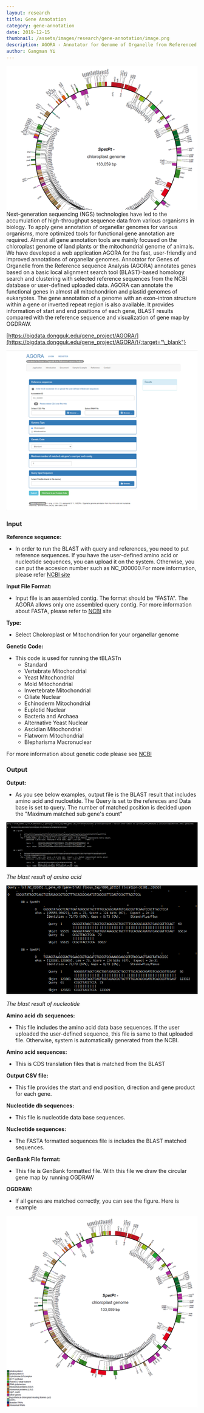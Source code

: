 ```yaml
---
layout: research
title: Gene Annotation
category: gene-annotation
date: 2019-12-15
thumbnail: /assets/images/research/gene-annotation/image.png
description: AGORA - Annotator for Genome of Organelle from Referenced sequence Analysis
author: Gangman Yi
---
```


![alt text](/assets/images/research/gene-annotation/image.png)
Next-generation sequencing (NGS) technologies have led to the accumulation of high-throughput sequence data from various organisms in biology. To apply gene annotation of organellar genomes for various organisms, more optimized tools for functional gene annotation are required. Almost all gene annotation tools are mainly focused on the chloroplast genome of land plants or the mitochondrial genome of animals. We have developed a web application AGORA for the fast, user-friendly and improved annotations of organellar genomes. Annotator for Genes of Organelle from the Reference sequence Analysis (AGORA) annotates genes based on a basic local alignment search tool (BLAST)-based homology search and clustering with selected reference sequences from the NCBI database or user-defined uploaded data. AGORA can annotate the functional genes in almost all mitochondrion and plastid genomes of eukaryotes. The gene annotation of a genome with an exon–intron structure within a gene or inverted repeat region is also available. It provides information of start and end positions of each gene, BLAST results compared with the reference sequence and visualization of gene map by OGDRAW.

[https://bigdata.dongguk.edu/gene_project/AGORA/](https://bigdata.dongguk.edu/gene_project/AGORA/){:target="\_blank"}

![alt text](/assets/images/research/gene-annotation/image1.png)

### Input

**Reference sequence:**

- In order to run the BLAST with query and references, you need to put reference sequences. If you have the user-defined amino acid or nucleotide sequences, you can upload it on the system. Otherwise, you can put the accesion number such as NC_000000.For more information, please refer [NCBI site](https://www.ncbi.nlm.nih.gov/Sequin/acc.html)

**Input File Format:**

- Input file is an assembled contig. The format should be "FASTA". The AGORA allows only one assembled query contig. For more information about FASTA, please refer to [NCBI](https://blast.ncbi.nlm.nih.gov/Blast.cgi?CMD=Web&PAGE_TYPE=BlastDocs&DOC_TYPE=BlastHelp) site

**Type:**

- Select Choloroplast or Mitochondrion for your organellar genome

**Genetic Code:**

- This code is used for running the tBLASTn
  - Standard
  - Vertebrate Mitochondrial
  - Yeast Mitochondrial
  - Mold Mitochondrial
  - Invertebrate Mitochondrial
  - Ciliate Nuclear
  - Echinoderm Mitochondrial
  - Euplotid Nuclear
  - Bacteria and Archaea
  - Alternative Yeast Nuclear
  - Ascidian Mitochondrial
  - Flatworm Mitochondrial
  - Blepharisma Macronuclear

For more information about genetic code please see [NCBI](https://www.ncbi.nlm.nih.gov/Taxonomy/Utils/wprintgc.cgi)

### Output

**Output:**

- As you see below examples, output file is the BLAST result that includes amino acid and nucloetide. The Query is set to the refereces and Data base is set to query. The number of matched position is decided upon the "Maximum matched sub gene's count"

![alt text](/assets/images/research/gene-annotation/image2.png)

_The blast result of amino acid_

![alt text](/assets/images/research/gene-annotation/image3.png)

_The blast result of nucleotide_

**Amino acid db sequences:**

- This file includes the amino acid data base sequences. If the user uploaded the user-defined sequence, this file is same to that uploaded file. Otherwise, system is automatically generated from the NCBI.

**Amino acid sequences:**

- This is CDS translation files that is matched from the BLAST

**Output CSV file:**

- This file provides the start and end position, direction and gene product for each gene.

**Nucleotide db sequences:**

- This file is nucleotide data base sequences.

**Nucleotide sequences:**

- The FASTA formatted sequences file is includes the BLAST matched sequences.

**GenBank File format:**

- This file is GenBank formatted file. With this file we draw the circular gene map by running OGDRAW

**OGDRAW:**

- If all genes are matched correctly, you can see the figure. Here is example

![alt text](/assets/images/research/gene-annotation/image4.png)
